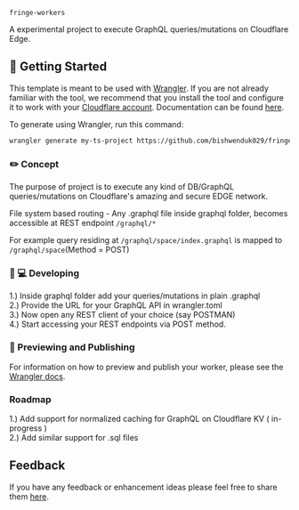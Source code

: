 `fringe-workers`

A experimental project to execute GraphQL queries/mutations on Cloudflare Edge.

## 🔋 Getting Started

This template is meant to be used with [Wrangler](https://github.com/cloudflare/wrangler). If you are not already familiar with the tool, we recommend that you install the tool and configure it to work with your [Cloudflare account](https://dash.cloudflare.com). Documentation can be found [here](https://developers.cloudflare.com/workers/tooling/wrangler/).

To generate using Wrangler, run this command:

```bash
wrangler generate my-ts-project https://github.com/bishwenduk029/fringe-workers
```

### ✏️ Concept

The purpose of project is to execute any kind of DB/GraphQL queries/mutations on Cloudflare's amazing and secure EDGE network.

File system based routing - Any .graphql file inside graphql folder, becomes accessible at REST endpoint `/graphql/*`

For example query residing at `/graphql/space/index.graphql` is mapped to `/graphql/space`(Method = POST)

### 👩 💻 Developing

1.) Inside graphql folder add your queries/mutations in plain .graphql  
2.) Provide the URL for your GraphQL API in wrangler.toml  
3.) Now open any REST client of your choice (say POSTMAN)  
4.) Start accessing your REST endpoints via POST method.

### 👀 Previewing and Publishing

For information on how to preview and publish your worker, please see the [Wrangler docs](https://developers.cloudflare.com/workers/tooling/wrangler/commands/#publish).

### Roadmap

1.) Add support for normalized caching for GraphQL on Cloudflare KV ( in-progress )  
2.) Add similar support for .sql files

## Feedback

If you have any feedback or enhancement ideas please feel free to share them [here](https://github.com/bishwenduk029/fringe-workers/issues).
